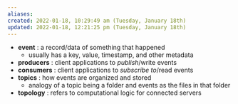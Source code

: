 ```yaml
---
aliases: 
created: 2022-01-18, 10:29:49 am (Tuesday, January 18th)
updated: 2022-01-18, 12:21:25 pm (Tuesday, January 18th)
---
```


- **event** : a record/data of something that happened
    - usually has a key, value, timestamp, and other metadata
- **producers** : client applications to *publish*/write events
- **consumers** : client applications to *subscribe to*/read events
- **topics** : how events are organized and stored
    - analogy of a topic being a folder and events as the files in that folder
- **topology** : refers to computational logic for connected servers